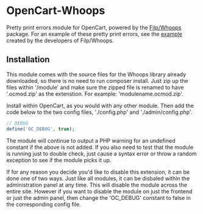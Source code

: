 # OpenCart-Whoops
Pretty print errors module for OpenCart, powered by the [Filp/Whoops](https://github.com/filp/whoops) package. For an example of these pretty print errors, see the [example](http://filp.github.io/whoops/demo/) created by the developers of Filp/Whoops. 

## Installation
This module comes with the source files for the Whoops library already downloaded, so there is no need to run composer install. Just zip up the files within '/module' and make sure the zipped file is renamed to have '.ocmod.zip' as the extenstion. For example: 'modulename.ocmod.zip'.

Install within OpenCart, as you would with any other module. Then add the code below to the two config files, './config.php' and './admin/config.php'.

```PHP
// DEBUG 
define('OC_DEBUG', true);
```

The module will continue to output a PHP warning for an undefined constant if the above is not added. If you also need to test that the module is running just to double check, just cause a syntax error or throw a random exception to see if the module picks it up.

If for any reason you decide you'd like to disable this extension, it can be done one of two ways. Just like all modules, it can be disbaled within the administration panel at any time. This will disable the module across the entire site. However if you want to disable the module on just the frontend or just the admin panel, then change the 'OC_DEBUG' constant to false in the corresponding config file.


